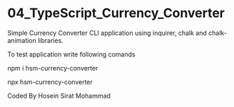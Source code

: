 # 04_TypeScript_Currency_Converter

Simple Currency Converter CLI application using inquirer, chalk and chalk-animation libraries.

To test application write following comands

npm i hsm-currency-converter

npx hsm-currency-converter

Coded By Hosein Sirat Mohammad
